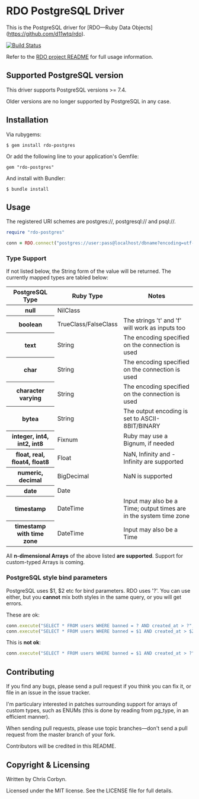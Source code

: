 # RDO PostgreSQL Driver

This is the PostgreSQL driver for [RDO—Ruby Data Objects]
(https://github.com/d11wtq/rdo).

[![Build Status](https://secure.travis-ci.org/d11wtq/rdo-postgres.png?branch=master)](http://travis-ci.org/d11wtq/rdo-postgres)

Refer to the [RDO project README](https://github.com/d11wtq/rdo) for full
usage information.

## Supported PostgreSQL version

This driver supports PostgreSQL versions >= 7.4.

Older versions are no longer supported by PostgreSQL in any case.

## Installation

Via rubygems:

    $ gem install rdo-postgres

Or add the following line to your application's Gemfile:

    gem "rdo-postgres"

And install with Bundler:

    $ bundle install

## Usage

The registered URI schemes are postgres://, postgresql:// and psql://.

``` ruby
require "rdo-postgres"

conn = RDO.connect("postgres://user:pass@localhost/dbname?encoding=utf-8")
```

### Type Support

If not listed below, the String form of the value will be returned. The
currently mapped types are tabled below:

<table>
  <thead>
    <tr>
      <th>PostgreSQL Type</th>
      <th>Ruby Type</th>
      <th>Notes</th>
    </tr>
  </thead>
  <tbody>
    <tr>
      <th>null</th>
      <td>NilClass</td>
      <td></td>
    </tr>
    <tr>
      <th>boolean</th>
      <td>TrueClass/FalseClass</td>
      <td>The strings 't' and 'f' will work as inputs too</td>
    </tr>
    <tr>
      <th>text</th>
      <td>String</td>
      <td>The encoding specified on the connection is used</td>
    </tr>
    <tr>
      <th>char</th>
      <td>String</td>
      <td>The encoding specified on the connection is used</td>
    </tr>
    <tr>
      <th>character varying</th>
      <td>String</td>
      <td>The encoding specified on the connection is used</td>
    </tr>
    <tr>
      <th>bytea</th>
      <td>String</td>
      <td>The output encoding is set to ASCII-8BIT/BINARY</td>
    </tr>
    <tr>
      <th>integer, int4, int2, int8</th>
      <td>Fixnum</td>
      <td>Ruby may use a Bignum, if needed</td>
    </tr>
    <tr>
      <th>float, real, float4, float8</th>
      <td>Float</td>
      <td>NaN, Infinity and -Infinity are supported</td>
    </tr>
    <tr>
      <th>numeric, decimal</th>
      <td>BigDecimal</td>
      <td>NaN is supported</td>
    </tr>
    <tr>
      <th>date</th>
      <td>Date</td>
      <td></td>
    </tr>
    <tr>
      <th>timestamp</th>
      <td>DateTime</td>
      <td>Input may also be a Time; output times are in the system time zone</td>
    </tr>
    <tr>
      <th>timestamp with time zone</th>
      <td>DateTime</td>
      <td>Input may also be a Time</td>
    </tr>
  </tbody>
</table>

All **n-dimensional Arrays** of the above listed **are supported**. Support
for custom-typed Arrays is coming.

### PostgreSQL style bind parameters

PostgreSQL uses $1, $2 etc for bind parameters. RDO uses '?'. You can use
either, but you **cannot** mix both styles in the same query, or you will
get errors.

These are ok:

``` ruby
conn.execute("SELECT * FROM users WHERE banned = ? AND created_at > ?", true, 1.week.ago)
conn.execute("SELECT * FROM users WHERE banned = $1 AND created_at > $2", true, 1.week.ago)
```

This is **not ok**:

``` ruby
conn.execute("SELECT * FROM users WHERE banned = $1 AND created_at > ?", true, 1.week.ago)
```

## Contributing

If you find any bugs, please send a pull request if you think you can
fix it, or file in an issue in the issue tracker.

I'm particulary interested in patches surrounding support for arrays of
custom types, such as ENUMs (this is done by reading from pg_type, in an
efficient manner).

When sending pull requests, please use topic branches—don't send a pull
request from the master branch of your fork.

Contributors will be credited in this README.

## Copyright & Licensing

Written by Chris Corbyn.

Licensed under the MIT license. See the LICENSE file for full details.
